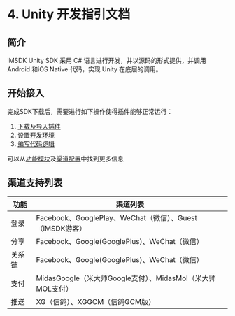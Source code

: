 # 4. Unity 开发指引文档


## 简介

iMSDK Unity SDK 采用 C# 语言进行开发，并以源码的形式提供，并调用 Android 和iOS Native 代码，实现 Unity 在底层的调用。


## 开始接入

完成SDK下载后，需要进行如下操作使得插件能够正常运行：

1. [下载及导入插件](Unity/download.md)
2. [设置开发环境](Unity/setupenv.md)
3. [编写代码逻辑](Unity/quickstart.md)

可以从[功能模块](Unity/Module/README.md)及[渠道配置](Unity/Channel/README.md)中找到更多信息

## 渠道支持列表

| 功能 | 渠道列表 |
| -- | -- | 
| 登录 | Facebook、GooglePlay、WeChat（微信）、Guest（iMSDK游客） |
| 分享 | Facebook、Google(GooglePlus)、WeChat（微信） |
| 关系链 | Facebook、Google(GooglePlus)、WeChat（微信） |
| 支付 | MidasGoogle（米大师Google支付）、MidasMol（米大师MOL支付） |
| 推送 | XG（信鸽）、XGGCM（信鸽GCM版） |

 
  
